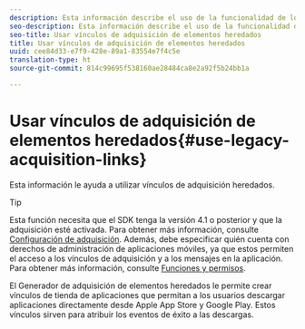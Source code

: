 ```yaml
---
description: Esta información describe el uso de la funcionalidad de los vínculos de adquisición.
seo-description: Esta información describe el uso de la funcionalidad de los vínculos de adquisición.
seo-title: Usar vínculos de adquisición de elementos heredados
title: Usar vínculos de adquisición de elementos heredados
uuid: cee84d33-e7f9-428e-89a1-83554e7f4c5e
translation-type: ht
source-git-commit: 814c99695f538160ae28484ca8e2a92f5b24bb1a

---
```



# Usar vínculos de adquisición de elementos heredados{#use-legacy-acquisition-links}

Esta información le ayuda a utilizar vínculos de adquisición heredados.

>[!TIP]
>
>Esta función necesita que el SDK tenga la versión 4.1 o posterior y que la adquisición esté activada. Para obtener más información, consulte [Configuración de adquisición](/help/using/acquisition-main/t-enable-acquisition.md). Además, debe especificar quién cuenta con derechos de administración de aplicaciones móviles, ya que estos permiten el acceso a los vínculos de adquisición y a los mensajes en la aplicación. Para obtener más información, consulte [Funciones y permisos](/help/using/gs/c-mob-roles-and-permissions.md).

El Generador de adquisición de elementos heredados le permite crear vínculos de tienda de aplicaciones que permitan a los usuarios descargar aplicaciones directamente desde Apple App Store y Google Play. Estos vínculos sirven para atribuir los eventos de éxito a las descargas.

